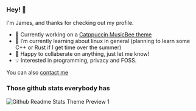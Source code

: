 ### Hey! 👋

I'm James, and thanks for checking out my profile.

- 🔭 Currently working on a [Catppuccin MusicBee theme](https://github.com/James-McK/Catppuccin-MusicBee)
- 🌱 I’m currently learning about linux in general (planning to learn some C++ or Rust if I get time over the summer)
- 👯 Happy to collaberate on anything, just let me know!
- 💡 Interested in programming, privacy and FOSS.

You can also [contact me](https://mck.is/about#contact)

### Those github stats everybody has

![Github Readme Stats Theme Preview 1](https://github-readme-stats.vercel.app/api?username=James-McK&show_icons=true&count_private=true&bg_color=161320&text_color=D9E0EE&icon_color=DDB6F2&title_color=96CDFB)
